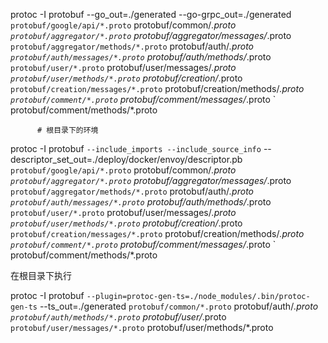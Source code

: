 protoc -I protobuf --go_out=./generated --go-grpc_out=./generated `
          protobuf/google/api/*.proto `
          protobuf/common/*.proto `
          protobuf/aggregator/*.proto `
          protobuf/aggregator/messages/*.proto `
          protobuf/aggregator/methods/*.proto `
          protobuf/auth/*.proto `
          protobuf/auth/messages/*.proto `
          protobuf/auth/methods/*.proto `
          protobuf/user/*.proto `
          protobuf/user/messages/*.proto `
          protobuf/user/methods/*.proto `
          protobuf/creation/*.proto `
          protobuf/creation/messages/*.proto `
          protobuf/creation/methods/*.proto `
          protobuf/comment/*.proto `
          protobuf/comment/messages/*.proto `
          protobuf/comment/methods/*.proto 

          # 根目录下的环境
protoc -I protobuf `
       --include_imports --include_source_info `
       --descriptor_set_out=./deploy/docker/envoy/descriptor.pb `
          protobuf/google/api/*.proto `
          protobuf/common/*.proto `
          protobuf/aggregator/*.proto `
          protobuf/aggregator/messages/*.proto `
          protobuf/aggregator/methods/*.proto `
          protobuf/auth/*.proto `
          protobuf/auth/messages/*.proto `
          protobuf/auth/methods/*.proto `
          protobuf/user/*.proto `
          protobuf/user/messages/*.proto `
          protobuf/user/methods/*.proto `
          protobuf/creation/*.proto `
          protobuf/creation/messages/*.proto `
          protobuf/creation/methods/*.proto `
          protobuf/comment/*.proto `
          protobuf/comment/messages/*.proto `
          protobuf/comment/methods/*.proto 

在根目录下执行

protoc -I protobuf `
  --plugin=protoc-gen-ts=./node_modules/.bin/protoc-gen-ts `
  --ts_out=./generated `
  protobuf/common/*.proto `
  protobuf/auth/*.proto `
  protobuf/auth/methods/*.proto `
  protobuf/user/*.proto `
  protobuf/user/messages/*.proto `
  protobuf/user/methods/*.proto